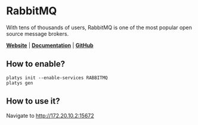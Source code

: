# RabbitMQ 

With tens of thousands of users, RabbitMQ is one of the most popular open source message brokers.

**[Website](https://www.rabbitmq.com/)** | **[Documentation](https://www.rabbitmq.com/documentation.html)** | **[GitHub](https://github.com/rabbitmq/rabbitmq-server)**

## How to enable?

```
platys init --enable-services RABBITMQ
platys gen
```

## How to use it?

Navigate to <http://172.20.10.2:15672>